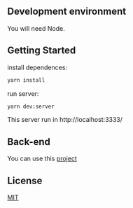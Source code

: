## Development environment

You will need Node.

## Getting Started

install dependences:
```sh
yarn install
```

run server:
```sh
yarn dev:server
```
This server run in http://localhost:3333/
## Back-end

You can use this [project](https://github.com/igorviniciusavanci/answer)

## License

[MIT](https://google.com)
